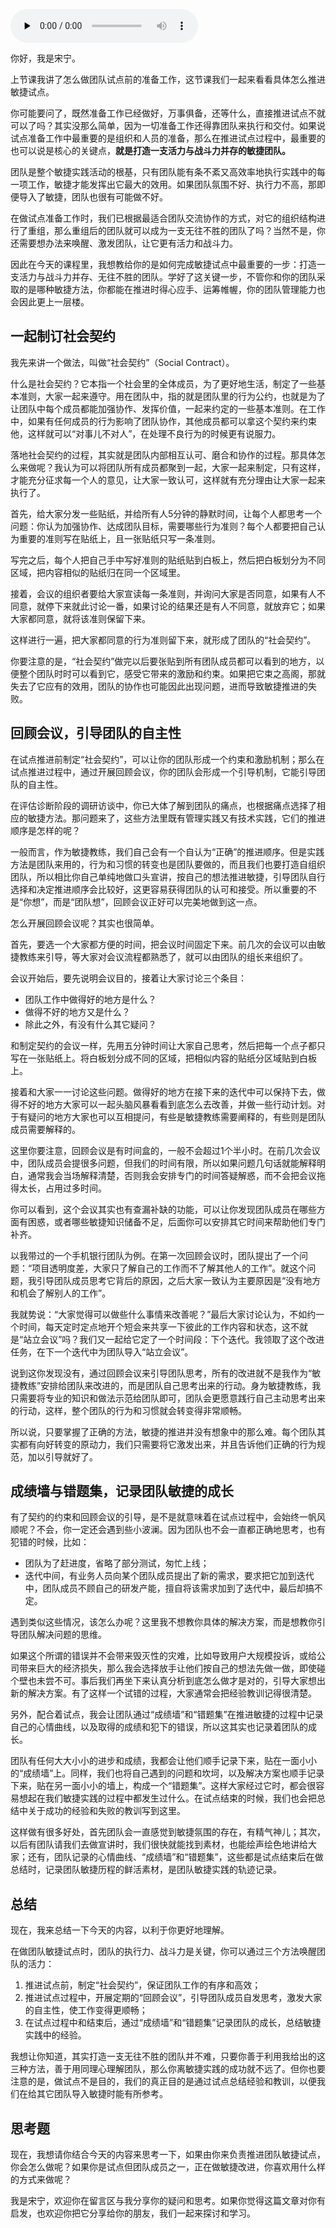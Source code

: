 <audio id="audio" title="05 | 团队试点（二）：打造一支无往不胜的敏捷团队" controls="" preload="none"><source id="mp3" src="https://static001.geekbang.org/resource/audio/d9/4c/d9eab7cc79da8bdfdc73a4c646b75a4c.mp3"></audio>

你好，我是宋宁。

上节课我讲了怎么做团队试点前的准备工作，这节课我们一起来看看具体怎么推进敏捷试点。

你可能要问了，既然准备工作已经做好，万事俱备，还等什么，直接推进试点不就可以了吗？其实没那么简单，因为一切准备工作还得靠团队来执行和交付。如果说试点准备工作中最重要的是组织和人员的准备，那么在推进试点过程中，最重要的也可以说是核心的关键点，**就是打造一支活力与战斗力并存的敏捷团队。**

团队是整个敏捷实践活动的根基，只有团队能有条不紊又高效率地执行实践中的每一项工作，敏捷才能发挥出它最大的效用。如果团队氛围不好、执行力不高，那即便导入了敏捷，团队也很有可能做不好。

在做试点准备工作时，我们已根据最适合团队交流协作的方式，对它的组织结构进行了重组，那么重组后的团队就可以成为一支无往不胜的团队了吗？当然不是，你还需要想办法来唤醒、激发团队，让它更有活力和战斗力。

因此在今天的课程里，我想教给你的是如何完成敏捷试点中最重要的一步：打造一支活力与战斗力并存、无往不胜的团队。学好了这关键一步，不管你和你的团队采取的是哪种敏捷方法，你都能在推进时得心应手、运筹帷幄，你的团队管理能力也会因此更上一层楼。

## 一起制订社会契约

我先来讲一个做法，叫做“社会契约”（Social Contract）。

什么是社会契约？它本指一个社会里的全体成员，为了更好地生活，制定了一些基本准则，大家一起来遵守。用在团队中，指的就是团队里的行为公约，也就是为了让团队中每个成员都能加强协作、发挥价值，一起来约定的一些基本准则。在工作中，如果有任何成员的行为影响了团队协作，其他成员都可以拿这个契约来约束他，这样就可以“对事儿不对人”，在处理不良行为的时候更有说服力。

落地社会契约的过程，其实就是团队内部相互认可、磨合和协作的过程。那具体怎么来做呢？我认为可以将团队所有成员都聚到一起，大家一起来制定，只有这样，才能充分征求每一个人的意见，让大家一致认可，这样就有充分理由让大家一起来执行了。

首先，给大家分发一些贴纸，并给所有人5分钟的静默时间，让每个人都思考一个问题：你认为加强协作、达成团队目标，需要哪些行为准则？每个人都要把自己认为重要的准则写在贴纸上，且一张贴纸只写一条准则。

写完之后，每个人把自己手中写好准则的贴纸贴到白板上，然后把白板划分为不同区域，把内容相似的贴纸归在同一个区域里。

接着，会议的组织者要给大家宣读每一条准则，并询问大家是否同意，如果有人不同意，就停下来就此讨论一番，如果讨论的结果还是有人不同意，就放弃它；如果大家都同意，就将该准则保留下来。

这样进行一遍，把大家都同意的行为准则留下来，就形成了团队的“社会契约”。

你要注意的是，“社会契约”做完以后要张贴到所有团队成员都可以看到的地方，以便整个团队时时可以看到它，感受它带来的激励和约束。如果把它束之高阁，那就失去了它应有的效用，团队的协作也可能因此出现问题，进而导致敏捷推进的失败。

## 回顾会议，引导团队的自主性

在试点推进前制定“社会契约”，可以让你的团队形成一个约束和激励机制；那么在试点推进过程中，通过开展回顾会议，你的团队会形成一个引导机制，它能引导团队的自主性。

在评估诊断阶段的调研访谈中，你已大体了解到团队的痛点，也根据痛点选择了相应的敏捷方法。那问题来了，这些方法里既有管理实践又有技术实践，它们的推进顺序是怎样的呢？

一般而言，作为敏捷教练，我们自己会有一个自认为“正确”的推进顺序。但是实践方法是团队来用的，行为和习惯的转变也是团队要做的，而且我们也要打造自组织团队，所以相比你自己单纯地做口头宣讲，按自己的想法推进敏捷，引导团队自行选择和决定推进顺序会比较好，这更容易获得团队的认可和接受。所以重要的不是“你想”，而是“团队想”，回顾会议正好可以完美地做到这一点。

怎么开展回顾会议呢？其实也很简单。

首先，要选一个大家都方便的时间，把会议时间固定下来。前几次的会议可以由敏捷教练来引导，等大家对会议流程都熟悉了，就可以由团队的组长来组织了。

会议开始后，要先说明会议目的，接着让大家讨论三个条目：

- 团队工作中做得好的地方是什么？
- 做得不好的地方又是什么？
- 除此之外，有没有什么其它疑问？

和制定契约的会议一样，先用五分钟时间让大家自己思考，然后把每一个点子都只写在一张贴纸上。将白板划分成不同的区域，把相似内容的贴纸分区域贴到白板上。

接着和大家一一讨论这些问题。做得好的地方在接下来的迭代中可以保持下去，做得不好的地方大家可以一起头脑风暴看看到底怎么去改善，并做一些行动计划。对于有疑问的地方大家也可以互相提问，有些是敏捷教练需要阐释的，有些则是团队成员需要解释的。

这里你要注意，回顾会议是有时间盒的，一般不会超过1个半小时。在前几次会议中，团队成员会提很多问题，但我们的时间有限，所以如果问题几句话就能解释明白，通常我会当场解释清楚，否则我会安排专门的时间答疑解惑，而不会把会议拖得太长，占用过多时间。

你可以看到，这个会议其实也有查漏补缺的功能，可以让你发现团队成员在哪些方面有困惑，或者哪些敏捷知识储备不足，后面你可以安排其它时间来帮助他们专门补齐。

以我带过的一个手机银行团队为例。在第一次回顾会议时，团队提出了一个问题：“项目透明度差，大家只了解自己的工作而不了解其他人的工作”。就这个问题，我引导团队成员思考它背后的原因，之后大家一致认为主要原因是“没有地方和机会了解别人的工作”。

我就势说：“大家觉得可以做些什么事情来改善呢？”最后大家讨论认为，不如约一个时间，每天定时定点地开个短会来共享一下彼此的工作内容和状态，这不就是“站立会议”吗？我们又一起给它定了一个时间段：下个迭代。我领取了这个改进任务，在下一个迭代中为团队导入“站立会议”。

说到这你发现没有，通过回顾会议来引导团队思考，所有的改进就不是我作为“敏捷教练”安排给团队来改进的，而是团队自己思考出来的行动。身为敏捷教练，我只需要将专业的知识和做法示范给团队即可，团队会更愿意践行自己主动思考出来的行动，这样，整个团队的行为和习惯就会转变得非常顺畅。

所以说，只要掌握了正确的方法，敏捷的推进并没有想象中的那么难。每个团队其实都有向好转变的原动力，我们只需要将它激发出来，并且告诉他们正确的行为规范，加以引导就好了。

## 成绩墙与错题集，记录团队敏捷的成长

有了契约的约束和回顾会议的引导，是不是就意味着在试点过程中，会始终一帆风顺呢？不会，你一定还会遇到些小波澜。因为团队也不会一直都正确地思考，也有犯错的时候，比如：

- 团队为了赶进度，省略了部分测试，匆忙上线；
- 迭代中间，有业务人员向某个团队成员提出了新的需求，要求把它加到迭代中，团队成员不顾自己的研发产能，擅自将该需求加到了迭代中，最后却搞不定。

遇到类似这些情况，该怎么办呢？这里我不想教你具体的解决方案，而是想教你引导团队解决问题的思维。

如果这个所谓的错误并不会带来毁灭性的灾难，比如导致用户大规模投诉，或给公司带来巨大的经济损失，那么我会选择放手让他们按自己的想法先做一做，即使碰个壁也未尝不可。事后我们再坐下来认真分析到底怎么做才是对的，引导大家想出新的解决方案。有了这样一个试错的过程，大家通常会把经验教训记得很清楚。

另外，配合着试点，我会让团队通过“成绩墙”和“错题集”在推进敏捷的过程中记录自己的心情曲线，以及取得的成绩和犯下的错误，所以这其实也记录着团队的成长。

团队有任何大大小小的进步和成绩，我都会让他们顺手记录下来，贴在一面小小的“成绩墙”上。同样，我们也将自己遇到的问题和坎坷，以及解决方案也顺手记录下来，贴在另一面小小的墙上，构成一个“错题集”。这样大家经过它时，都会很容易想起在我们敏捷实践的过程中都发生过什么。在试点结束的时候，我们也会把总结中关于成功的经验和失败的教训写到这里。

这样做有很多好处，首先团队会一直感觉到敏捷氛围的存在，有精气神儿；其次，以后有团队请我们去做宣讲时，我们很快就能找到素材，也能绘声绘色地讲给大家；还有，团队记录的心情曲线、“成绩墙”和“错题集”，这些都是试点结束后在做总结时，记录团队敏捷历程的鲜活素材，是团队敏捷实践的轨迹记录。

## 总结

现在，我来总结一下今天的内容，以利于你更好地理解。

在做团队敏捷试点时，团队的执行力、战斗力是关键，你可以通过三个方法唤醒团队的活力：

1. 推进试点前，制定“社会契约”，保证团队工作的有序和高效；
1. 推进试点过程中，开展定期的“回顾会议”，引导团队成员自发思考，激发大家的自主性，使工作变得更顺畅；
1. 在试点过程中和结束后，通过“成绩墙”和“错题集”记录团队的成长，总结敏捷实践中的经验。

我想让你知道，其实打造一支无往不胜的团队并不难，只要你善于利用我给出的这三种方法，善于用同理心理解团队，那么你离敏捷实践的成功就不远了。但你也要注意的是，做试点不是目的，我们的真正目的是通过试点总结经验和教训，以便我们在给其它团队导入敏捷时能有所参考。

## 思考题

现在，我想请你结合今天的内容来思考一下，如果由你来负责推进团队敏捷试点，你会怎么做呢？如果你是试点但团队成员之一，正在做敏捷改进，你喜欢用什么样的方式来做呢？

我是宋宁，欢迎你在留言区与我分享你的疑问和思考。如果你觉得这篇文章对你有启发，也欢迎你把它分享给你的朋友，我们一起来探讨和学习。
